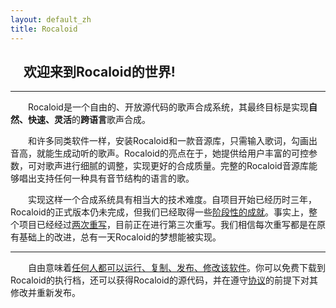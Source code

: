 ```yaml
---
layout: default_zh
title: Rocaloid
---
```


&emsp;欢迎来到Rocaloid的世界!
---

---

&emsp;&emsp;Rocaloid是一个自由的、开放源代码的歌声合成系统，其最终目标是实现**自然、快速、灵活**的**跨语言**歌声合成。

&emsp;&emsp;和许多同类软件一样，安装Rocaloid和一款音源库，只需输入歌词，勾画出音高，就能生成动听的歌声。Rocaloid的亮点在于，她提供给用户丰富的可控参数，可对歌声进行细腻的调整，实现更好的合成质量。完整的Rocaloid音源库能够唱出支持任何一种具有音节结构的语言的歌。

&emsp;&emsp;实现这样一个合成系统具有相当大的技术难度。自项目开始已经历时三年，Rocaloid的正式版本仍未完成，但我们已经取得一些[阶段性的成就](/sub/zh/posts.html)。事实上，整个项目已经经过[两次重写](/sub/zh/history.html)，目前正在进行第三次重写。我们相信每次重写都是在原有基础上的改进，总有一天Rocaloid的梦想能被实现。

---

&emsp;&emsp;自由意味着[任何人都可以运行、复制、发布、修改该软件](http://www.gnu.org/)。你可以免费下载到Rocaloid的执行档，还可以获得Rocaloid的源代码，并在遵守[协议](http://www.gnu.org/licenses/gpl.html)的前提下对其修改并重新发布。
